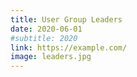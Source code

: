 ```yaml
---
title: User Group Leaders
date: 2020-06-01
#subtitle: 2020
link: https://example.com/
image: leaders.jpg
---
```

